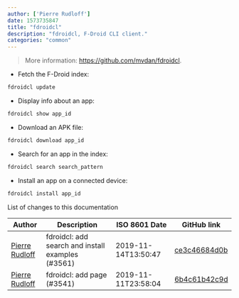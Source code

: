 ```yaml
---
author: ['Pierre Rudloff']
date: 1573735847
title: "fdroidcl"
description: "fdroidcl, F-Droid CLI client."
categories: "common"
---
```

> More information: <https://github.com/mvdan/fdroidcl>.

- Fetch the F-Droid index:

```bash
fdroidcl update
```

- Display info about an app:

```bash
fdroidcl show app_id
```

- Download an APK file:

```bash
fdroidcl download app_id
```

- Search for an app in the index:

```bash
fdroidcl search search_pattern
```

- Install an app on a connected device:

```bash
fdroidcl install app_id
```
List of changes to this documentation


Author | Description | ISO 8601 Date | GitHub link
------|-----|-----|-----
[Pierre Rudloff](mailto:contact@rudloff.pro) | fdroidcl: add search and install examples (#3561) | 2019-11-14T13:50:47 | [ce3c46684d0b](https://github.com/tldr-pages/tldr/commit/ce3c46684d0b053c517e6a79b965da879e7c9e47)
[Pierre Rudloff](mailto:contact@rudloff.pro) | fdroidcl: add page (#3541) | 2019-11-11T23:58:04 | [6b4c61b42c9d](https://github.com/tldr-pages/tldr/commit/6b4c61b42c9df2b5f6112313d95e90b36629d0fc)

